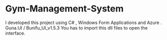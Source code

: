 # Gym-Management-System
I developed this project using C# , Windows Form Applications and Azure . 
Guna.UI / Bunifu_UI_v1.5.3 You has to import this dll files to open the interface.
